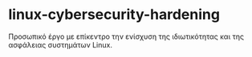# linux-cybersecurity-hardening
Προσωπικό έργο με επίκεντρο την ενίσχυση της ιδιωτικότητας και της ασφάλειας συστημάτων Linux.
